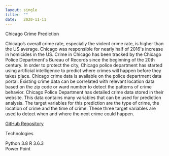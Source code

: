 ```yaml
---
layout: single
title:  ""
date:   2020-11-11
---
```


Chicago Crime Prediction

Chicago’s overall crime rate, especially the violent crime rate, is higher than the US average. Chicago was responsible for nearly half of 2016's increase in homicides in the US. Crime in Chicago has been tracked by the Chicago Police Department's Bureau of Records since the beginning of the 20th century. In order to protect the city, Chicago police department has started using artificial intelligence to predict where crimes will happen before they takes place. Chicago crime data is available on the police department data portal. Existing crime data can be correlated with relevant location data based on the zip code or ward number to detect the patterns of crime behavior. Chicago Police Department has detailed crime data stored in their website. This data contains many variables that can be used for prediction analysis. The target variables for this prediction are the type of crime, the location of crime and the time of crime. These three target variables are used to detect when and where the next crime could happen.

[GitHub Repository](https://github.com/databinary/ChicagoCrimeDetection)


Technologies

Python 3.8
R 3.6.3  
Power Point
